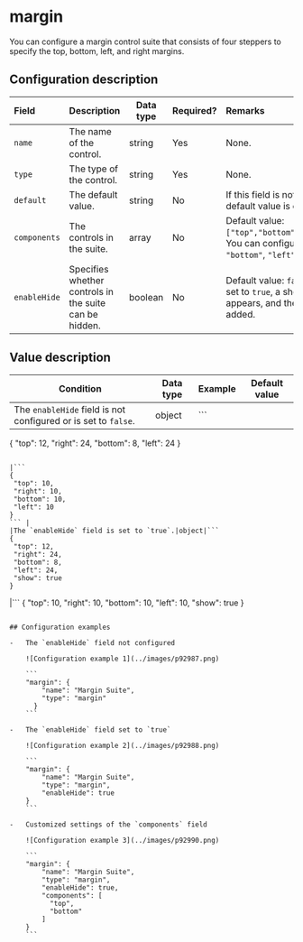 # margin

You can configure a margin control suite that consists of four steppers to specify the top, bottom, left, and right margins.

## Configuration description

|Field|Description|Data type|Required?|Remarks|
|:----|:----------|---------|:--------|:------|
|`name`|The name of the control.|string|Yes|None.|
|`type`|The type of the control.|string|Yes|None.|
|`default`|The default value.|string|No|If this field is not specified, the default value is empty.|
|`components`|The controls in the suite.|array|No|Default value: `["top","bottom","left","right"]`. You can configure `"top"`, `"bottom"`, `"left"`, and `"right"`.|
|`enableHide`|Specifies whether controls in the suite can be hidden.|boolean|No|Default value: `false`. If this field is set to `true`, a show or hide icon appears, and the `show` field is added.|

## Value description

|Condition|Data type|Example|Default value|
|---------|---------|-------|-------------|
|The `enableHide` field is not configured or is set to `false`.|object|```
{
 "top": 12,
 "right": 24,
 "bottom": 8,
 "left": 24
}
```

|```
{
 "top": 10,
 "right": 10,
 "bottom": 10,
 "left": 10
}
``` |
|The `enableHide` field is set to `true`.|object|```
{
 "top": 12,
 "right": 24,
 "bottom": 8,
 "left": 24,
 "show": true
}
```

|```
{
 "top": 10,
 "right": 10,
 "bottom": 10,
 "left": 10,
 "show": true
}
``` |

## Configuration examples

-   The `enableHide` field not configured

    ![Configuration example 1](../images/p92987.png)

    ```
    "margin": {
        "name": "Margin Suite",
        "type": "margin"
      }
    ```

-   The `enableHide` field set to `true`

    ![Configuration example 2](../images/p92988.png)

    ```
    "margin": {
        "name": "Margin Suite",
        "type": "margin",
        "enableHide": true
    }
    ```

-   Customized settings of the `components` field

    ![Configuration example 3](../images/p92990.png)

    ```
    "margin": {
        "name": "Margin Suite",
        "type": "margin",
        "enableHide": true,
        "components": [
          "top",
          "bottom"
        ]
    }
    ```


